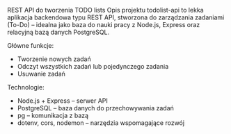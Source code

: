 REST API do tworzenia TODO lists
Opis projektu
todolist-api to lekka aplikacja backendowa typu REST API, stworzona do zarządzania zadaniami (To-Do) – idealna jako baza do nauki pracy z Node.js, Express oraz relacyjną bazą danych PostgreSQL.

Główne funkcje:

- Tworzenie nowych zadań
- Odczyt wszystkich zadań lub pojedynczego zadania
- Usuwanie zadań

Technologie:

- Node.js + Express – serwer API
- PostgreSQL – baza danych do przechowywania zadań
- pg – komunikacja z bazą
- dotenv, cors, nodemon – narzędzia wspomagające rozwój
